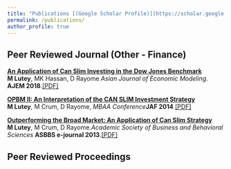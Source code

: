 ```yaml
---
title: "Publications [(Google Scholar Profile)](https://scholar.google.com/citations?user=S0Ls70oAAAAJ&hl=en)"
permalink: /publications/
author_profile: true
---
```

 <!-- * WBI Presentation <a href="https://youtu.be/  tK9ILjDjIdc">Click to view my 2017 presentation</a> -->

## Peer Reviewed Journal (Other - Finance)

<b>[An Application of Can Slim Investing in the Dow Jones Benchmark](canslim3)</b> <br>
<b>M Lutey</b>, MK Hassan, D Rayome <i>Asian Journal of Economic Modeling</i>. <b>AJEM 2018</b>.[[PDF]](/files/lutey2.pdf)

<b>[OPBM II: An Interpretation of the CAN SLIM Investment Strategy](canslim2)</b> <br>
<b>M Lutey</b>, M Crum, D Rayome, <i>MBAA Conference</i><b>JAF 2014</b> [[PDF]](/files/opbm2.pdf)

<b>[Outperforming the Broad Market: An Application of Can Slim Strategy](canslim1)</b> <br>
<b>M Lutey</b>, M Crum, D Rayome.<i>Academic Society of Business and Behavioral Sciences</i> <b>ASBBS e-journal 2013</b>.[[PDF]](/files/lutey1.pdf)

## Peer Reviewed Proceedings



<!-- ## Working Papers

<b>[Survival Analysis of Ichimoku Cloud Indicator](wp1)</b><br>
<b>Matt Lutey</b>

<b>[Performance Evaluation of Stock Selection Strategies](wp2)</b><br>
 <b>Matt Lutey</b>

<b>[A Primer on Ichimoku Cloud Indicator](wp3)</b><br>
<b>Matt Lutey</b>

<b>[Forecasting Equity Premium with Ichimoku Cloud](wp4)</b><br>
<b>Matt Lutey</b>

<b>[Pay Gap: Do outside CEOs earn unfair compensation](wp5)</b><br>
<b>Matt Lutey</b>

## Job Market
<b>[Computer Vision and Classic Chart Patterns](jobmarket)</b><br>
<b>Matt Lutey</b> -->
